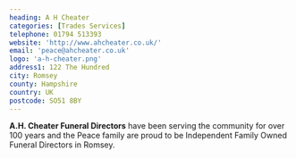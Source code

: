 ```yaml
---
heading: A H Cheater
categories: [Trades Services]
telephone: 01794 513393
website: 'http://www.ahcheater.co.uk/'
email: 'peace@ahcheater.co.uk'
logo: 'a-h-cheater.png'
address1: 122 The Hundred
city: Romsey
county: Hampshire
country: UK
postcode: SO51 8BY
---
```

**A.H. Cheater Funeral Directors** have been serving the community for over 100 years and the Peace family are proud to be Independent Family Owned Funeral Directors in Romsey.
